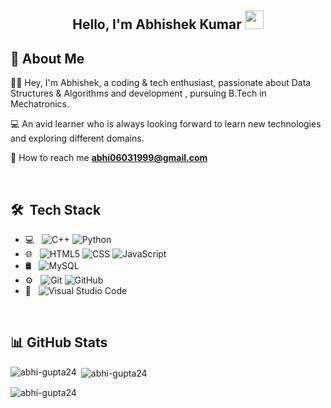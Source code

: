 <h2 align="center">Hello, I'm Abhishek Kumar  <img src="https://user-images.githubusercontent.com/39955420/147578264-bae0526c-028a-49d2-8af8-d08bb4edbd2a.gif" height="30" width="30"></h2>

## 🚀 About Me

👨‍🎓 Hey, I'm Abhishek, a coding & tech enthusiast, passionate about Data Structures & Algorithms and development , pursuing B.Tech in Mechatronics. 
<br/>

💻 An avid learner who is always looking forward to learn new technologies and exploring different domains.  

💬 How to reach me **abhi06031999@gmail.com**

<br/>


## 🛠 &nbsp;Tech Stack

- 💻 &nbsp;
  ![C++](https://img.shields.io/badge/-C++-333333?style=flat&logo=C%2B%2B&logoColor=00599C)
  ![Python](https://img.shields.io/badge/-Python-333333?style=flat&logo=python)
- 🌐 &nbsp;
  ![HTML5](https://img.shields.io/badge/-HTML5-333333?style=flat&logo=HTML5)
  ![CSS](https://img.shields.io/badge/-CSS-333333?style=flat&logo=CSS3&logoColor=1572B6)
  ![JavaScript](https://img.shields.io/badge/-JavaScript-333333?style=flat&logo=javascript)
- 🛢 &nbsp;
  ![MySQL](https://img.shields.io/badge/-MySQL-333333?style=flat&logo=mysql)
- ⚙️ &nbsp;
  ![Git](https://img.shields.io/badge/-Git-333333?style=flat&logo=git)
  ![GitHub](https://img.shields.io/badge/-GitHub-333333?style=flat&logo=github)
- 🔧 &nbsp;
  ![Visual Studio Code](https://img.shields.io/badge/-Visual%20Studio%20Code-333333?style=flat&logo=visual-studio-code&logoColor=007ACC)

<br/>


##  📊 GitHub Stats
<p><img align="left" " src="https://github-readme-stats.vercel.app/api/top-langs?username=abhi-gupta24&show_icons=true&locale=en&layout=compact" alt="abhi-gupta24" /></p>

<p>&nbsp;<img align="center" src="https://github-readme-stats.vercel.app/api?username=abhi-gupta24&show_icons=true&locale=en" alt="abhi-gupta24" /></p>

<p><img align="center" src="https://github-readme-streak-stats.herokuapp.com/?user=abhi-gupta24&" alt="abhi-gupta24" /></p>
 

  
<!--
**abhi-gupta24/abhi-gupta24** is a ✨ _special_ ✨ repository because its `README.md` (this file) appears on your GitHub profile.

Here are some ideas to get you started:

- 🔭 I’m currently working on ...
- 🌱 I’m currently learning ...
- 👯 I’m looking to collaborate on ...
- 🤔 I’m looking for help with ...
- 💬 Ask me about ...
- 📫 How to reach me: ...
- 😄 Pronouns: ...
- ⚡ Fun fact: ...
-->
